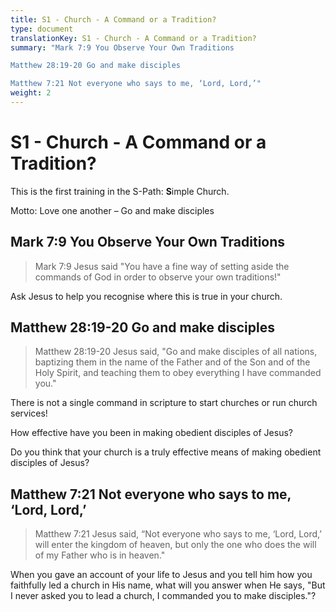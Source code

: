 ```yaml
---
title: S1 - Church - A Command or a Tradition?
type: document
translationKey: S1 - Church - A Command or a Tradition?
summary: "Mark 7:9 You Observe Your Own Traditions	

Matthew 28:19-20 Go and make disciples	

Matthew 7:21 Not everyone who says to me, ‘Lord, Lord,’"
weight: 2
---
```

# S1 - Church - A Command or a Tradition?

This is the first training in the S-Path: **S**imple Church.

Motto: Love one another – Go and make disciples

## Mark 7:9 You Observe Your Own Traditions

>   Mark 7:9 Jesus said "You have a fine way of setting aside the commands of God in order to observe your own traditions!"

Ask Jesus to help you recognise where this is true in your church.

## Matthew 28:19-20 Go and make disciples

>   Matthew 28:19-20 Jesus said, "Go and make disciples of all nations, baptizing them in the name of the Father and of the Son and of the Holy Spirit, and teaching them to obey everything I have commanded you."

There is not a single command in scripture to start churches or run church services!

How effective have you been in making obedient disciples of Jesus?

Do you think that your church is a truly effective means of making obedient disciples of Jesus?

## Matthew 7:21 Not everyone who says to me, ‘Lord, Lord,’

>   Matthew 7:21 Jesus said, “Not everyone who says to me, ‘Lord, Lord,’ will enter the kingdom of heaven, but only the one who does the will of my Father who is in heaven."

When you gave an account of your life to Jesus and you tell him how you faithfully led a church in His name, what will you answer when He says, "But I never asked you to lead a church, I commanded you to make disciples."?

